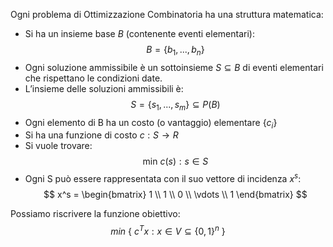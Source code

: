 
Ogni problema di Ottimizzazione Combinatoria ha una struttura matematica:
- Si ha un insieme base $B$ (contenente eventi elementari):
$$B=\{b_1,..., b_n\}$$
- Ogni soluzione ammissibile è un sottoinsieme $S \subseteq B$ di eventi elementari che rispettano le condizioni date.
- L’insieme delle soluzioni ammissibili è:
$$S = \{s_1,..., s_m\} \subseteq P(B)$$
- Ogni elemento di B ha un costo (o vantaggio) elementare $\{ c_i\}$
- Si ha una funzione di costo $c: S \rightarrow R$ 
- Si vuole trovare:
$$ \text{min } c(s): s \in S $$
- Ogni S può essere rappresentata con il suo vettore di incidenza $x^s$: 
$$ x^s = \begin{bmatrix}
 1 \\
1 \\
0 \\
\vdots \\
1
\end{bmatrix} $$

Possiamo riscrivere la funzione obiettivo:
$$ min \ \{ \ c^Tx : x \in V \subseteq \{0,1\}^n \ \} $$